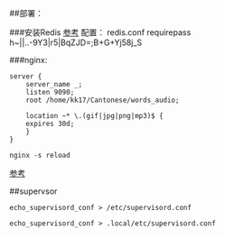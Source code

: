 ##部署：

###安装Redis
[参考][1]
配置：
redis.conf
requirepass h~||..-9Y3|r5|BqZJD=;B+G+Yj58j_S

###nginx:
```
server {
    server_name _;
    listen 9090;
    root /home/kk17/Cantonese/words_audio;
    
    location ~* \.(gif|jpg|png|mp3)$ {
    expires 30d;
    }   
}
```

```
nginx -s reload
```
[参考][2]

##supervsor

```
echo_supervisord_conf > /etc/supervisord.conf

echo_supervisord_conf > .local/etc/supervisord.conf
```


[1]:https://www.digitalocean.com/community/tutorials/how-to-install-and-use-redis
[2]:http://xvfeng.me/posts/Nginx-for-developers/
